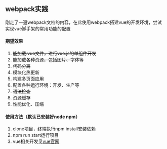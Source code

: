 ## webpack实践
刚走了一遍webpack文档的内容，在此使用webpack搭建vue的开发环境，尝试实现vue脚手架的常用功能的配置

#### 期望效果

1. ~~能加载.vue文件，进行vue.js的单组件开发~~
2. ~~能加载各种资源，包括图片、字体等~~
3. ~~代码分离~~
4. 模块化热更新
5. 构建多页面应用
6. 配置各种运行环境：开发、生产等
7. ~~语法检查~~
8. ~~资源缓存~~
9. 性能优化、压缩

#### 使用方法（默认已安装好node npm）
1. clone项目，终端执行npm install安装依赖
2. npm run start运行项目
3. vue相关开发见[vue官网](https://cn.vuejs.org/v2/guide/index.html)